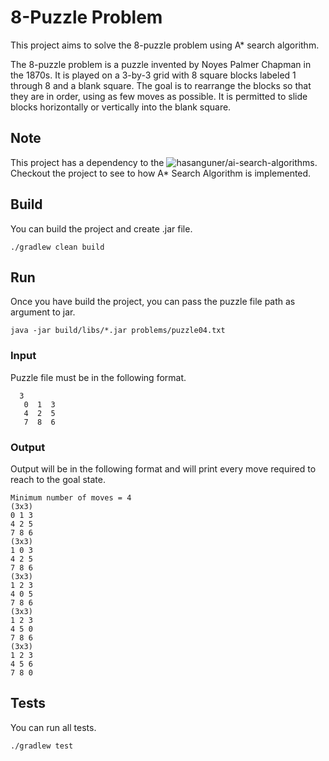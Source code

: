 # 8-Puzzle Problem

This project aims to solve the 8-puzzle problem using A* search algorithm.

The 8-puzzle problem is a puzzle invented by Noyes Palmer Chapman in the 1870s. It is played on a 3-by-3 grid with 8 square blocks labeled 1 through 8 and a blank square. 
The goal is to rearrange the blocks so that they are in order, using as few moves as possible.
It is permitted to slide blocks horizontally or vertically into the blank square.

## Note

This project has a dependency to the ![hasanguner/ai-search-algorithms](https://github.com/hasanguner/ai-search-algorithms). 
Checkout the project to see to how A* Search Algorithm is implemented.

## Build

You can build the project and create .jar file.

```
./gradlew clean build
```

## Run
Once you have build the project, you can pass the puzzle file path as argument to jar.

```
java -jar build/libs/*.jar problems/puzzle04.txt
```

### Input
Puzzle file must be in the following format.

```
  3
   0  1  3 
   4  2  5  
   7  8  6  
```
### Output
Output will be in the following format and will print every move required to reach to the goal state.

```
Minimum number of moves = 4
(3x3)
0 1 3
4 2 5
7 8 6
(3x3)
1 0 3
4 2 5
7 8 6
(3x3)
1 2 3
4 0 5
7 8 6
(3x3)
1 2 3
4 5 0
7 8 6
(3x3)
1 2 3
4 5 6
7 8 0
```

## Tests

You can run all tests.

```
./gradlew test
```